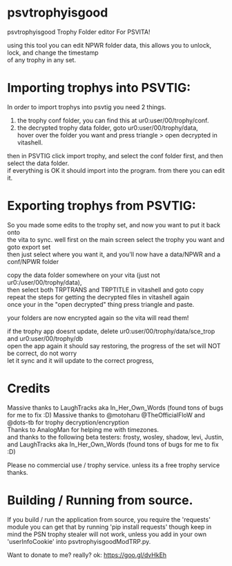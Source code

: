 # psvtrophyisgood

psvtrophyisgood Trophy Folder editor For PSVITA!  

using this tool you can edit NPWR folder data, this allows you to unlock, lock, and change the timestamp  
of any trophy in any set.  

# Importing trophys into PSVTIG:  
In order to import trophys into psvtig you need 2 things.  
1. the trophy conf folder, you can find this at ur0:user/00/trophy/conf.  
2. the decrypted trophy data folder, goto ur0:user/00/trophy/data,   
hover over the folder you want and press triangle > open decrypted in vitashell.  

then in PSVTIG click import trophy, and select the conf folder first, and then select the data folder.  
if everything is OK it should import into the program. from there you can edit it.  

# Exporting trophys from PSVTIG:  
So you made some edits to the trophy set, and now you want to put it back onto   
the vita to sync. well first on the main screen select the trophy you want and goto export set  
then just select where you want it, and you'll now have a data/NPWR and a conf/NPWR folder  

copy the data folder somewhere on your vita (just not ur0:/user/00/trophy/data),  
then select both TRPTRANS and TRPTITLE in vitashell and goto copy  
repeat the steps for getting the decrypted files in vitashell again  
once your in the "open decrypted" thing press triangle and paste.   

your folders are now encrypted again so the vita will read them!  

if the trophy app doesnt update, delete ur0:user/00/trophy/data/sce_trop and ur0:user/00/trophy/db  
open the app again it should say restoring, the progress of the set will NOT be correct, do not worry  
let it sync and it will update to the correct progress,  

# Credits
Massive thanks to LaughTracks aka In_Her_Own_Words (found tons of bugs for me to fix :D)
Massive thanks to @motoharu @TheOfficialFloW and @dots-tb for trophy decryption/encryption  
Thanks to AnalogMan for helping me with timezones.  
and thanks to the following beta testers:
frosty, wosley, shadow, levi, Justin, and LaughTracks aka In_Her_Own_Words (found tons of bugs for me to fix :D)

Please no commercial use / trophy service. unless its a free trophy service thanks.


# Building / Running from source.
If you build / run the application from source, you require the 'requests' module
you can get that by running 'pip install requests' though keep in mind
the PSN trophy stealer will not work, unless you add in your own 'userInfoCookie' into psvtrophyisgoodModTRP.py.


Want to donate to me? really? ok: https://goo.gl/dvHkEh
